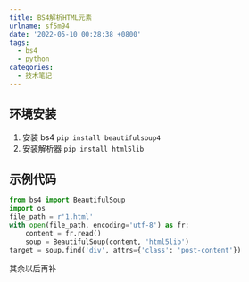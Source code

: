 ```yaml
---
title: BS4解析HTML元素
urlname: sf5m94
date: '2022-05-10 00:28:38 +0800'
tags:
  - bs4
  - python
categories:
  - 技术笔记
---
```


## 环境安装

1. 安装 bs4 `pip install beautifulsoup4`
1. 安装解析器 `pip install html5lib`

## 示例代码

```python
from bs4 import BeautifulSoup
import os
file_path = r'1.html'
with open(file_path, encoding='utf-8') as fr:
    content = fr.read()
    soup = BeautifulSoup(content, 'html5lib')
target = soup.find('div', attrs={'class': 'post-content'})
```

其余以后再补

